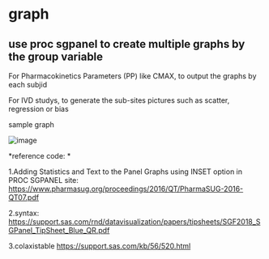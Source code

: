 # graph
## use proc sgpanel to create multiple graphs by the group variable

For Pharmacokinetics Parameters (PP) like CMAX, to output the graphs by each subjid

For IVD studys, to generate the sub-sites pictures such as scatter, regression or bias

sample graph

![image](https://user-images.githubusercontent.com/114982176/193785547-806cfd20-203b-4713-93ef-c3713c07df77.png)

*reference code: *
 
1.Adding Statistics and Text to the Panel Graphs using INSET option in PROC SGPANEL
site: https://www.pharmasug.org/proceedings/2016/QT/PharmaSUG-2016-QT07.pdf

2.syntax: 
https://support.sas.com/rnd/datavisualization/papers/tipsheets/SGF2018_SGPanel_TipSheet_Blue_QR.pdf

3.colaxistable
https://support.sas.com/kb/56/520.html
